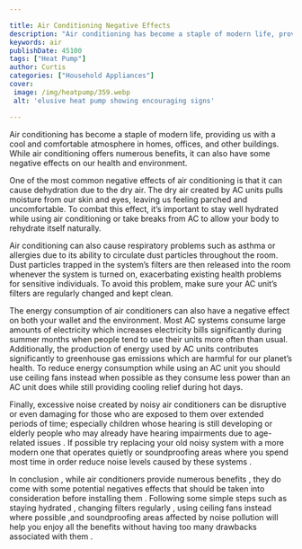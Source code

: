 ```yaml
---

title: Air Conditioning Negative Effects
description: "Air conditioning has become a staple of modern life, providing us with a cool and comfortable atmosphere in homes, offices, and ot...see more detail"
keywords: air
publishDate: 45100
tags: ["Heat Pump"]
author: Curtis
categories: ["Household Appliances"]
cover: 
 image: /img/heatpump/359.webp
 alt: 'elusive heat pump showing encouraging signs'

---
```


Air conditioning has become a staple of modern life, providing us with a cool and comfortable atmosphere in homes, offices, and other buildings. While air conditioning offers numerous benefits, it can also have some negative effects on our health and environment.

One of the most common negative effects of air conditioning is that it can cause dehydration due to the dry air. The dry air created by AC units pulls moisture from our skin and eyes, leaving us feeling parched and uncomfortable. To combat this effect, it’s important to stay well hydrated while using air conditioning or take breaks from AC to allow your body to rehydrate itself naturally.

Air conditioning can also cause respiratory problems such as asthma or allergies due to its ability to circulate dust particles throughout the room. Dust particles trapped in the system’s filters are then released into the room whenever the system is turned on, exacerbating existing health problems for sensitive individuals. To avoid this problem, make sure your AC unit’s filters are regularly changed and kept clean.

The energy consumption of air conditioners can also have a negative effect on both your wallet and the environment. Most AC systems consume large amounts of electricity which increases electricity bills significantly during summer months when people tend to use their units more often than usual. Additionally, the production of energy used by AC units contributes significantly to greenhouse gas emissions which are harmful for our planet’s health. To reduce energy consumption while using an AC unit you should use ceiling fans instead when possible as they consume less power than an AC unit does while still providing cooling relief during hot days. 

Finally, excessive noise created by noisy air conditioners can be disruptive or even damaging for those who are exposed to them over extended periods of time; especially children whose hearing is still developing or elderly people who may already have hearing impairments due to age-related issues . If possible try replacing your old noisy system with a more modern one that operates quietly or soundproofing areas where you spend most time in order reduce noise levels caused by these systems . 
 
In conclusion , while air conditioners provide numerous benefits , they do come with some potential negatives effects that should be taken into consideration before installing them . Following some simple steps such as staying hydrated , changing filters regularly , using ceiling fans instead where possible ,and soundproofing areas affected by noise pollution will help you enjoy all the benefits without having too many drawbacks associated with them .
